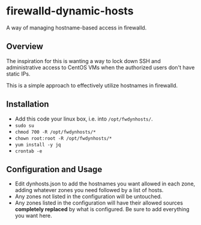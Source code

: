# firewalld-dynamic-hosts

A way of managing hostname-based access in firewalld.

## Overview

The inspiration for this is wanting a way to lock down SSH and administrative access to CentOS VMs when the authorized users don't have static IPs.

This is a simple approach to effectively utilize hostnames in firewalld.

## Installation

- Add this code your linux box, i.e. into `/opt/fwdynhosts/`.
- `sudo su`
- `chmod 700 -R /opt/fwdynhosts/*`
- `chown root:root -R /opt/fwdynhosts/*`
- `yum install -y jq`
- `crontab -e`


## Configuration and Usage

- Edit dynhosts.json to add the hostnames you want allowed in each zone, adding whatever zones you need followed by a list of hosts.
- Any zones not listed in the configuration will be untouched.
- Any zones listed in the configuration will have their allowed sources **completely replaced** by what is configured.  Be sure to add everything you want here.
